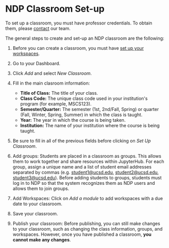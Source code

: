 # NDP Classroom Set-up

To set up a classroom, you must have professor credentials. To obtain them, please [contact](../../contact.md) our team.

The general steps to create and set-up an NDP classroom are the following:

1. Before you can create a classroom, you must have [set up your workspaces](../workspace/set-up.md).
2. Go to your Dashboard. 
3. Click *Add* and select *New Classroom*. 
4. Fill in the main clasroom information:
    - **Title of Class:** The title of your class. 
    - **Class Code:** The unique class code used in your institution's program (for example, MSCS123).
    - **Semester/Quarter:** The semester (1st, 2nd/Fall, Spring) or quarter (Fall, Winter, Spring, Summer) in which the class is taught.
    - **Year:** The year in which the course is being taken.
     - **Institution:** The name of your institution where the course is being taught. 
5. Be sure to fill in all of the previous fields before clicking on *Set Up Classroom*.
6. Add groups: Students are placed in a classroom as groups. This allows them to work together and share resources within JupyterHub. 
For each group, assign a unique name and a list of student email addresses separated by commas (e.g. student1@ucsd.edu, student2@ucsd.edu, student3@ucsd.edu).
Before adding students to groups, students must log in to NDP so that the system recognizes them as NDP users and allows them to join groups. 

7. Add Workspaces: Click on *Add a module* to add workspaces with a due date to your classroom. 
8. Save your classroom. 
9. Publish your classroom: Before publishing, you can still make changes to your classroom, such as changing the class information, groups, and workspaces. However, once you have published a classroom, **you cannot make any changes**.